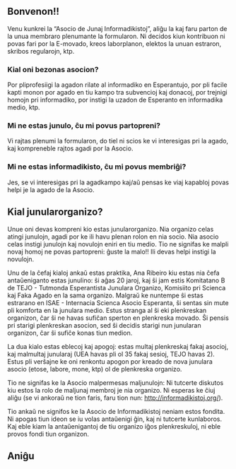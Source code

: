 ## Bonvenon!!

Venu kunkrei la “Asocio de Junaj Informadikistoj”, aliĝu la kaj faru parton de la unua membraro plenumante la formularon. Ni decidos kiun kontribuon ni povas fari por la E-movado, kreos laborplanon, elektos la unuan estraron, skribos regularojn, ktp.

### Kial oni bezonas asocion?
Por pliprofesiigi la agadon rilate al informadiko en Esperantujo, por pli facile kapti monon por agado en tiu kampo tra subvencioj kaj donacoj, por trejnigi homojn pri informadiko, por instigi la uzadon de Esperanto en informadika medio, ktp.

### Mi ne estas junulo, ĉu mi povus partopreni?
Vi rajtas plenumi la formularon, do tiel ni scios ke vi interesigas pri la agado, kaj kompreneble rajtos agadi por la Asocio. 

### Mi ne estas informadikisto, ĉu mi povus membriĝi?
Jes, se vi interesigas pri la agadkampo kaj/aŭ pensas ke viaj kapabloj povas helpi je la agado de la Asocio.

## Kial junularorganizo?
Unue oni devas kompreni kio estas junularorganizo. Nia organizo celas atingi junulojn, agadi por ke ili havu plenan rolon en nia socio. Nia asocio celas instigi junulojn kaj novulojn eniri en tiu medio. Tio ne signifas ke malpli novaj homoj ne povas partopreni: ĝuste la malo!! Ili devas helpi instigi la novulojn.

Unu de la ĉefaj kialoj ankaŭ estas praktika, Ana Ribeiro kiu estas nia ĉefa antaŭeniganto estas junulino: ŝi aĝas 20 jaroj, kaj ŝi jam estis Komitatano B de TEJO - Tutmonda Esperantista Junulara Organizo, Komisiito pri Scienca kaj Faka Agado en la sama organizo. Malgraŭ ke nuntempe ŝi estas estrarano en ISAE - Internacia Scienca Asocio Esperanta, ŝi sentas sin mute pli komforta en la junulara medio. Estus stranga al ŝi eki plenkreskan organizon, ĉar ŝi ne havas sufiĉan sperton en plenkreska movado. Ŝi pensis pri starigi plenkreskan asocion, sed ŝi decidis starigi nun junularan organizon, ĉar ŝi sufiĉe konas tiun medion.

La dua kialo estas eblecoj kaj apogoj: estas multaj plenkreskaj fakaj asocioj, kaj malmultaj junularaj (UEA havas pli ol 35 fakaj sesioj, TEJO havas 2). Estus pli verŝajne ke oni renkontu apogon por kreado de nova junulara asocio (etose, labore, mone, ktp) ol de plenkreska organizo.

Tio ne signifas ke la Asocio malpermesas maljunulojn: Ni tutcerte diskutos kiu estos la rolo de maljunaj membroj je nia organizo. Ni esperas ke ĉiuj aliĝu (se vi ankoraŭ ne tion faris, faru tion nun: http://informadikistoj.org/).

Tio ankaŭ ne signifos ke la Asocio de Informadikistoj neniam estos fondita. Ni apogas tiun ideon se iu volas antaŭenigi ĝin, kaj ni tutcerte kunlaboros. Kaj eble kiam la antaŭenigantoj de tiu organizo iĝos plenkreskuloj, ni eble provos fondi tiun organizon.


## Aniĝu
